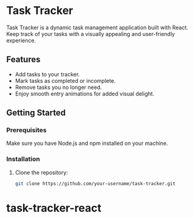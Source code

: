 # Task Tracker

Task Tracker is a dynamic task management application built with React. Keep track of your tasks with a visually appealing and user-friendly experience.

## Features

- Add tasks to your tracker.
- Mark tasks as completed or incomplete.
- Remove tasks you no longer need.
- Enjoy smooth entry animations for added visual delight.

## Getting Started

### Prerequisites

Make sure you have Node.js and npm installed on your machine.

### Installation

1. Clone the repository:

   ```bash
   git clone https://github.com/your-username/task-tracker.git

# task-tracker-react

